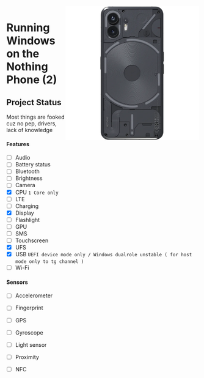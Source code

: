 <img align="right" src="https://github.com/govro150/woa-pong/blob/main/pong.png" width="350" alt="Windows 11 running on pong">

# Running Windows on the Nothing Phone (2)

## Project Status
Most things are fooked cuz no pep, drivers, lack of knowledge 

#### Features
- [ ] Audio
- [ ] Battery status
- [ ] Bluetooth
- [ ] Brightness 
- [ ] Camera
- [X] CPU ``` 1 Core only ```
- [ ] LTE
- [ ] Charging
- [x] Display
- [ ] Flashlight
- [ ] GPU
- [ ] SMS
- [ ] Touchscreen 
- [x] UFS
- [x] USB ```UEFI device mode only / Windows dualrole unstable ( for host mode only to tg channel )```
- [ ] Wi-Fi

#### Sensors
- [ ] Accelerometer
- [ ] Fingerprint
- [ ] GPS
- [ ] Gyroscope
- [ ] Light sensor
- [ ] Proximity
- [ ] NFC 





















